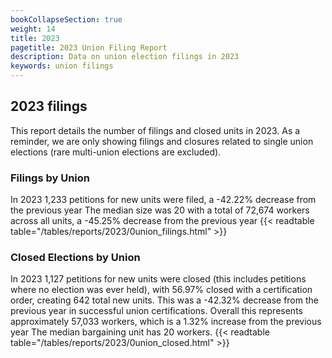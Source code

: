 ```yaml
---
bookCollapseSection: true
weight: 14
title: 2023
pagetitle: 2023 Union Filing Report
description: Data on union election filings in 2023
keywords: union filings
---
```


## 2023 filings

This report details the number of filings and closed units in 2023. As a reminder, we are only showing filings and closures related to single union elections (rare multi-union elections are excluded).

### Filings by Union
In 2023 1,233 petitions for new units were filed, a -42.22% decrease from the previous year The median size was 20 with a total of 72,674 workers across all units, a -45.25% decrease from the previous year
{{< readtable table="/tables/reports/2023/0union_filings.html" >}}

### Closed Elections by Union
In 2023 1,127 petitions for new units were closed (this includes petitions where no election was ever held), with 56.97% closed with a certification order, creating 642 total new units. This was a -42.32% decrease from the previous year in successful union certifications. Overall this represents approximately 57,033 workers, which is a 1.32% increase from the previous year The median bargaining unit has 20 workers.
{{< readtable table="/tables/reports/2023/0union_closed.html" >}}
